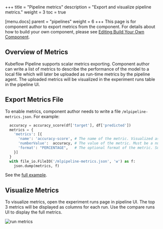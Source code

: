 +++
title = "Pipeline metrics"
description = "Export and visualize pipeline metrics."
weight = 3
toc = true

[menu.docs]
  parent = "pipelines"
  weight = 6
+++
This page is for component author to export metrics from the component. For details about how to build your own component, please see [Editing Build Your Own Component](/docs/guides/pipelines/build-component).
 
## Overview of Metrics
Kubeflow Pipeline supports scalar metrics exporting. Component author can write a list of metrics to describe the performance of the model to a local file which will later be uploaded as run-time metrics by the pipeline agent. The uploaded metrics will be visualized in the experiment runs table in the pipeline UI.
 
## Export Metrics File
To enable metrics, component author needs to write a file `/mlpipeline-metrics.json`. For example:
```Python
  accuracy = accuracy_score(df['target'], df['predicted'])
  metrics = {
    'metrics': [{
      'name': 'accuracy-score', # The name of the metric. Visualized as the column name in the runs table.
      'numberValue':  accuracy, # The value of the metric. Must be a numeric value.
      'format': "PERCENTAGE",   # The optional format of the metric. Supported values are "RAW" (displayed in raw format) and "PERCENTAGE" (displayed in percentage format).
    }]
  }
  with file_io.FileIO('/mlpipeline-metrics.json', 'w') as f:
    json.dump(metrics, f)
```
See the [full example](https://github.com/kubeflow/pipelines/blob/master/components/local/confusion_matrix/src/confusion_matrix.py#L78).
 
## Visualize Metrics
To visualize metrics, open the experiment runs page in pipeline UI. The top 3 metrics will be displayed as columns for each run. Use the compare runs UI to display the full metrics.
 
![run metrics](/docs/images/metric.png)